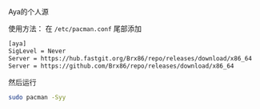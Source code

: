 Aya的个人源


使用方法：
在 ```/etc/pacman.conf``` 尾部添加

```bash
[aya]
SigLevel = Never
Server = https://hub.fastgit.org/Brx86/repo/releases/download/x86_64
Server = https://github.com/Brx86/repo/releases/download/x86_64
```

然后运行

```bash
sudo pacman -Syy
```


